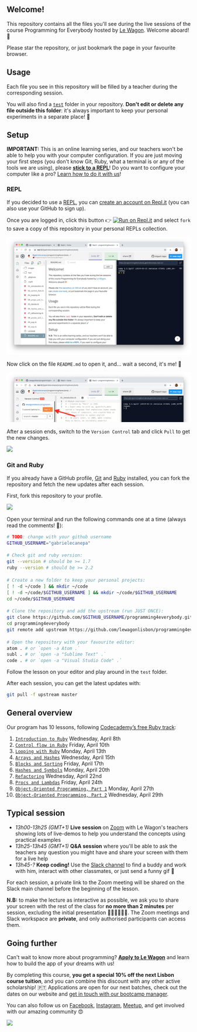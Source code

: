 ## Welcome!

This repository contains all the files you'll see during the live sessions of the course Programming for Everybody hosted by [Le Wagon](https://www.lewagon.com). Welcome aboard! 🎉

Please star the repository, or just bookmark the page in your favourite browser.

## Usage

Each file you see in this repository will be filled by a teacher during the corresponding session.

You will also find a [`test`](./test) folder in your repository. **Don't edit or delete any file outside this folder**: it's always important to keep your personal experiments in a separate place! 🧪

## Setup

**IMPORTANT:** This is an online learning series, and our teachers won't be able to help you with your computer configuration. If you are just moving your first steps (you don't know Git, Ruby, what a terminal is or any of the tools we are using), please **[stick to a REPL](#repl)**! Do you want to configure your computer like a pro? [Learn how to do it with us](#going-further)!

### REPL

If you decided to use a [REPL](https://en.wikipedia.org/wiki/Read%E2%80%93eval%E2%80%93print_loop), you can [create an account on Repl.it](https://repl.it/signup) (you can also use your GitHub to sign up).

Once you are logged in, click this button 👉 [![Run on Repl.it](https://repl.it/badge/github/lewagonlisbon/programming4everybody)](https://repl.it/@lewagonlisbon/programming4everybody) and select `fork` to save a copy of this repository in your personal REPLs collection.

![](images/repl1.png)

Now click on the file `README.md` to open it, and... wait a second, it's me! 🤖

![](images/repl2.png)

After a session ends, switch to the `Version Control` tab and click `Pull` to get the new changes.

![](images/repl3.png)

### Git and Ruby

If you already have a GitHub profile, [Git](https://git-scm.com/book/en/v2/Getting-Started-Installing-Git) and [Ruby](https://www.ruby-lang.org/en/documentation/installation) installed, you can fork the repository and fetch the new updates after each session.

First, fork this repository to your profile.

![](images/fork.png)

Open your terminal and run the following commands one at a time (always read the comments! 👀):

```sh
# TODO: change with your github username
GITHUB_USERNAME="gabrielecanepa"

# Check git and ruby version:
git --version # should be >= 1.7
ruby --version # should be >= 2.2

# Create a new folder to keep your personal projects:
[ ! -d ~/code ] && mkdir ~/code
[ ! -d ~/code/$GITHUB_USERNAME ] && mkdir ~/code/$GITHUB_USERNAME
cd ~/code/$GITHUB_USERNAME

# Clone the repository and add the upstream (run JUST ONCE):
git clone https://github.com/$GITHUB_USERNAME/programming4everybody.git
cd programming4everybody
git remote add upstream https://github.com/lewagonlisbon/programming4everybody.git

# Open the repository with your favourite editor:
atom . # or `open -a Atom .`
subl . # or `open -a "Sublime Text" .`
code . # or `open -a "Visual Studio Code" .`
```

Follow the lesson on your editor and play around in the `test` folder.

After each session, you can get the latest updates with:

```sh
git pull -f upstream master
```

## General overview

Our program has 10 lessons, following [Codecademy’s free Ruby track](https://www.codecademy.com/learn/learn-ruby):

1. [`Introduction to Ruby`](./01_introduction.rb) Wednesday, April 8th
2. [`Control flow in Ruby`](./02_control_flow.rb) Friday, April 10th
3. [`Looping with Ruby`](./03_looping.rb) Monday, April 13th
4. [`Arrays and Hashes`](./04_arrays_and_hases.rb) Wednesday, April 15th
5. [`Blocks and Sorting`](./05_blocks.rb) Friday, April 17th
6. [`Hashes and Symbols`](./06_hashes_and_symbols.rb) Monday, April 20th
7. [`Refactoring`](./07_refractoring.rb) Wednesday, April 22nd
8. [`Procs and Lambdas`](./08_procks_and_lambdas.rb) Friday, April 24th
9. [`Object-Oriented Programming, Part 1`](./09_oop.rb) Monday, April 27th
10. [`Object-Oriented Programming, Part 2`](./10_oop.rb) Wednesday, April 29th

## Typical session

- _13h00-13h25 (GMT+1)_ **Live session** on [Zoom](https://zoom.us/signup) with Le Wagon's teachers showing lots of live-demos to help you understand the concepts using practical examples
- _13h25-13h45 (GMT+1)_ **Q&A session** where you'll be able to ask the teachers any question you might have and share your screen with them for a live help
- _13h45-?_ **Keep coding!** Use the [Slack channel](https://programming4everybody.slack.com) to find a buddy and work with him, interact with other classmates, or just send a funny gif 🙈

For each session, a private link to the Zoom meeting will be shared on the Slack main channel before the beginning of the lesson.

**N.B:** to make the lecture as interactive as possible, we ask you to share your screen with the rest of the class for **no more than 2 minutes** per session, excluding the initial presentation 🙋🏼‍♀️🙋🏽‍♂️.
The Zoom meetings and Slack workspace are **private**, and only authorised participants can access them.

## Going further

Can't wait to know more about programming? **[Apply to Le Wagon](http://www.lewagon.com/lisbon/apply)** and learn how to build the app of your dreams with us!

By completing this course, **you get a special 10% off the next Lisbon course tuition**, and you can combine this discount with any other active scholarship! 🇵🇹 Applications are open for our next batches, check out the dates on our website and [get in touch with our bootcamp manager](https://meetings.hubspot.com/fernando-jardim1).

You can also follow us on [Facebook](https://www.facebook.com/lewagonlisbon), [Instagram](https://www.instagram.com/lewagonlisbon), [Meetup](https://www.meetup.com/Le-Wagon-Lisbon-Coding-Station), and get involved with our amazing community 😍

![](images/lisbon.jpg)
